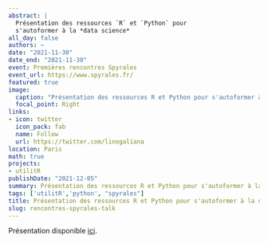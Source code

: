 ```yaml
---
abstract: |
  Présentation des ressources `R` et `Python` pour
  s'autoformer à la *data science*
all_day: false
authors: ~
date: "2021-11-30"
date_end: "2021-11-30"
event: Premières rencontres Spyrales
event_url: https://www.spyrales.fr/
featured: true
image:
  caption: "Présentation des ressources R et Python pour s'autoformer à la data science"
  focal_point: Right
links:
- icon: twitter
  icon_pack: fab
  name: Follow
  url: https://twitter.com/linogaliana
location: Paris
math: true
projects:
- utilitR
publishDate: "2021-12-05"
summary: Présentation des ressources R et Python pour s'autoformer à la data science
tags: ['utilitR','python', "spyrales"]
title: Présentation des ressources R et Python pour s'autoformer à la data science
slug: rencontres-spyrales-talk
---
```


Présentation disponible [ici](https://linogaliana-spyrales-rencontres-prez.netlify.app/#1).



<!-----------
url_code: ""
url_pdf: ""
url_slides: ""
url_video: ""

{{% alert note %}}
Click on the **Slides** button above to view the built-in slides feature.
{{% /alert %}}

Slides can be added in a few ways:

- **Create** slides using Academic's [*Slides*](https://sourcethemes.com/academic/docs/managing-content/#create-slides) feature and link using `slides` parameter in the front matter of the talk file
- **Upload** an existing slide deck to `static/` and link using `url_slides` parameter in the front matter of the talk file
- **Embed** your slides (e.g. Google Slides) or presentation video on this page using [shortcodes](https://sourcethemes.com/academic/docs/writing-markdown-latex/).

Further talk details can easily be added to this page using *Markdown* and $\rm \LaTeX$ math code.
--------------->
